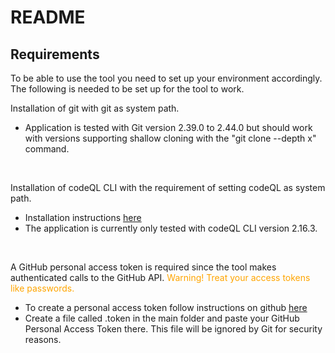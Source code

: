 # README

## Requirements
To be able to use the tool you need to set up your environment accordingly. The following is needed to be set up for the tool to work.

Installation of git with git as system path. 
* Application is tested with Git version 2.39.0 to 2.44.0 but should work with versions supporting shallow cloning with the "git clone --depth x" command.

</br>

Installation of codeQL CLI with the requirement of setting codeQL as system path.
* Installation instructions [here](https://docs.github.com/en/code-security/codeql-cli/getting-started-with-the-codeql-cli/setting-up-the-codeql-cli)
* The application is currently only tested with codeQL CLI version 2.16.3.

</br>

A GitHub personal access token is required since the tool makes authenticated calls to the GitHub API. <span style="color:orange">Warning! Treat your access tokens like passwords.</span>
* To create a personal access token follow instructions on github [here](https://docs.github.com/en/authentication/keeping-your-account-and-data-secure/managing-your-personal-access-tokens)
* Create a file called .token in the main folder and paste your GitHub Personal Access Token there. This file will be ignored by Git for security reasons.

